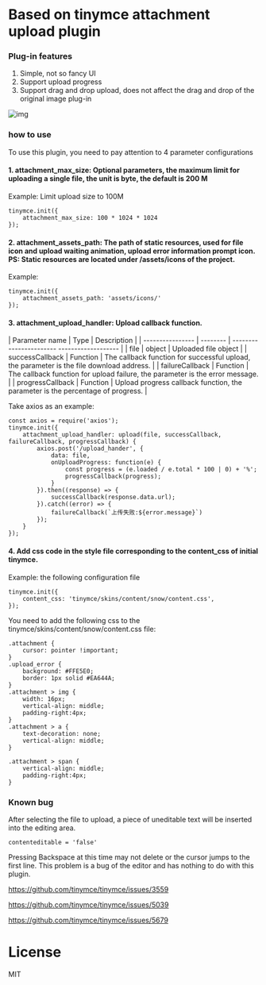 # Based on tinymce attachment upload plugin

### Plug-in features

1. Simple, not so fancy UI
2. Support upload progress
3. Support drag and drop upload, does not affect the drag and drop of the original image plug-in

![img](https://raw.githubusercontent.com/NebulaStudio/tinymce_attachment_plugin/master/attachment.gif)

### how to use

To use this plugin, you need to pay attention to 4 parameter configurations

#### 1. attachment_max_size: Optional parameters, the maximum limit for uploading a single file, the unit is byte, the default is 200 M

Example: Limit upload size to 100M

```
tinymce.init({
    attachment_max_size: 100 * 1024 * 1024
});
```

#### 2. attachment_assets_path: The path of static resources, used for file icon and upload waiting animation, upload error information prompt icon. PS: Static resources are located under /assets/icons of the project.

Example:



```
tinymce.init({
    attachment_assets_path: 'assets/icons/'
});
```

#### 3. attachment_upload_handler: Upload callback function.

| Parameter name   | Type     | Description |
| ---------------- | -------- | ----------------------- ------------------- |
| file             | object   | Uploaded file object |
| successCallback  | Function | The callback function for successful upload, the parameter is the file download address. |
| failureCallback  | Function | The callback function for upload failure, the parameter is the error message. |
| progressCallback | Function | Upload progress callback function, the parameter is the percentage of progress. |



Take axios as an example:

```
const axios = require('axios');
tinymce.init({
    attachment_upload_handler: upload(file, successCallback, failureCallback, progressCallback) {
        axios.post('/upload_hander', {
            data: file,
            onUploadProgress: function(e) {
                const progress = (e.loaded / e.total * 100 | 0) + '%';
                progressCallback(progress);
            }
        }).then((response) => {
            successCallback(response.data.url);
        }).catch((error) => {
            failureCallback(`上传失败:${error.message}`)
        });
    }
});
```

#### 4. Add css code in the style file corresponding to the content_css of initial tinymce.

Example: the following configuration file

```
tinymce.init({
    content_css: 'tinymce/skins/content/snow/content.css',
});
```

You need to add the following css to the tinymce/skins/content/snow/content.css file:

```
.attachment {
    cursor: pointer !important;
}
.upload_error {
    background: #FFE5E0;
    border: 1px solid #EA644A;
}
.attachment > img {
    width: 16px;
    vertical-align: middle;
    padding-right:4px;
}
.attachment > a {
    text-decoration: none;
    vertical-align: middle;
}

.attachment > span {
    vertical-align: middle;
    padding-right:4px;
}
```

### Known bug

After selecting the file to upload, a piece of uneditable text will be inserted into the editing area.

```
contenteditable = 'false'
```

Pressing Backspace at this time may not delete or the cursor jumps to the first line.
This problem is a bug of the editor and has nothing to do with this plugin.


https://github.com/tinymce/tinymce/issues/3559

https://github.com/tinymce/tinymce/issues/5039

https://github.com/tinymce/tinymce/issues/5679

# License

MIT

